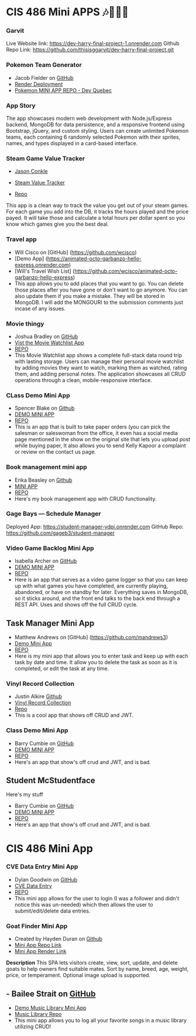 
# CIS 486 Mini APPS 🎶🎵📖🐳

### Garvit
Live Website link: https://dev-harry-final-project-1.onrender.com
Github Repo Link: https://github.com/thisisggarvit/dev-harry-final-project.git


### Pokemon Team Generator
- Jacob Fielder on [GitHub](https://github.com/jacobfielder)
- [Render Deployment](https://dev-lab-quebec-4vge.onrender.com/)
- [Pokemon MINI APP REPO - Dev Quebec](https://github.com/jacobfielder/dev-lab-quebec)

### App Story
The app showcases modern web development with Node.js/Express backend, MongoDB for data persistence, and a responsive frontend using Bootstrap, jQuery, and custom styling. Users can create unlimited Pokemon teams, each containing 6 randomly selected Pokemon with their sprites, names, and types displayed in a card-based interface.


### Steam Game Value Tracker
- [Jason Conkle](https://github.com/Jconkle5)

- [Steam Value Tracker](https://ite-cap-first-real.onrender.com/)

- [Repo](https://github.com/Jconkle5/Mini-App-Repo/)

This app is a clean way to track the value you get out of your steam games. For each game you add into the DB, it tracks the hours played and the price payed. It will take those and calculate a total hours per dollar spent so you know which games give you the best deal.

### Travel app 
- Will Cisco on [GitHub] (https://github.com/wcisco)
- [Demo App] (https://animated-octo-garbanzo-hello-express.onrender.com)
- [Will's Travel Wish List] (https://github.com/wcisco/animated-octo-garbanzo-hello-express)
- This app allows you to add places that you want to go. You can delete those places after you have gone or don't want to go anymore. You can also update them if you make a mistake. They will be stored in MongoDB. I will add the MONGOURI to the submission comments just incase of any issues. 

### Movie thingy 
- Joshua Bradley on [GitHub](https://github.com/joshuabrad03)
- [Vist the Movie Watchlist App](https://automatic-fishstick.onrender.com/)
- [REPO](https://github.com/joshuabrad03/automatic-fishstick)
- This Movie Watchlist app shows a complete full-stack data round trip with lasting storage. Users can manage their personal movie watchlist by adding movies they want to watch, marking them as watched, rating them, and adding personal notes. The application showcases all CRUD operations through a clean, mobile-responsive interface.

### CLass Demo Mini App
- Spencer Blake on [Github](https://github.com/SblakeUNA)
- [DEMO MINI APP](https://expert-octo-broccoli-express.onrender.com)
- [REPO](https://github.com/SblakeUNA/expert-octo-broccoli-express)
- This is an app that is built to take paper orders (you can pick the salesman or saleswoman from the office, it even has a social media page mentioned in the show on the original site that lets you upload post while buying paper, It also allows you to send Kelly Kapoor a complaint or review on the contact us page.

### Book management mini app
- Erika Beasley on [Github](https://github.com/ehb2004)
- [MINI APP](https://bookworm-bath-and-beyond.onrender.com)
- [REPO](https://github.com/ehb2004/bookworm-bath-and-beyond)
- Here's my book management app with CRUD functionality.


### Gage Bays — Schedule Manager

Deployed App: https://student-manager-ydpi.onrender.com
GitHub Repo: https://github.com/gageb3/student-manager

### Video Game Backlog Mini App
- Isabella Archer on [GitHub](https://github.com/iarcher444)
- [DEMO MINI APP](https://dev-lab-quebec-game.onrender.com/)
- [REPO](https://github.com/iarcher444/dev-lab-quebec-game/tree/main)
- Here is an app that serves as a video game logger so that you can keep up with what games you have completed, are currently playing, abandoned, or have on standby for later. Everything saves in MongoDB, so it sticks around, and the front end talks to the back end through a REST API. Uses and shows off the full CRUD cycle.


## Task Manager Mini App
- Matthew Andrews on [GitHub] (https://github.com/mandrews3)
- [Demo Mini App](https://dev-lab-quebec-task-manager.onrender.com)
- [REPO](https://github.com/mandrews3/Dev-lab-QUEBEC-task-manager.git)
- Here is my mini app that allows you to enter task and keep up with each task by date and time. It allow you to delete the task as soon as it is completed, or edit the task at any time. 


### Vinyl Record Collection
- Justin Alkire [Github](https://github.com/JustinAlkire)
- [Vinyl Record Collection](miniapp-q1ub.onrender.com)
- [Repo](https://github.com/JustinAlkire/miniapp)
- This is a cool app that shows off CRUD and JWT.

### Class Demo Mini App
- Barry Cumbie on [GitHub](https://github.com/barrycumbie)
- [DEMO MINI APP](https://stunning-octo-fortnight-hello-express.onrender.com)
- [REPO](https://github.com/barrycumbie/stunning-octo-fortnight-hello-express)
- Here's an app that show's off crud and JWT, and is bad.
  

## Student McStudentface
Here's my stuff
- Barry Cumbie on [GitHub](https://github.com/barrycumbie)
- [DEMO MINI APP](https://stunning-octo-fortnight-hello-express.onrender.com)
- [REPO](https://github.com/barrycumbie/stunning-octo-fortnight-hello-express)
- Here's an app that show's off crud and JWT, and is bad.
# CIS 486 Mini App

### CVE Data Entry Mini App
- Dylan Goodwin on [GitHub](https://github.com/dgoodwin-maker)
- [CVE Data Entry](https://app-overhaul-cve.onrender.com/)
- [REPO](https://github.com/dgoodwin-maker/app-overhaul-cve)
- This mini app allows for the user to login (I was a follower and didn't notice this was un-needed) which then allows the user to submit/edit/delete data entries. 


### Goat Finder Mini App
- Created by Hayden Duran on [Github](https://github.com/MichaelHaydenDuran)
- [ Mini App Repo Link ](https://github.com/MichaelHaydenDuran/GOAT-Finder-MiniApp)
- [ Mini App Render Link ](https://goat-finder-miniapp.onrender.com)

**Description** This SPA lets visitors create, view, sort, update, and delete goats to help owners find suitable mates. Sort by name, breed, age, weight, price, or temperament. Optional image upload is supported.

## - Bailee Strait on [GitHub](https://github.com/baileestrait)
 - [Demo Music Library Mini App](https://music-library-io5y.onrender.com/)
 - [Music Library Repo](https://github.com/baileestrait/music-library-cis486)
 - This mini app allows you to log all your favorite songs in a music library utilizing CRUD!
